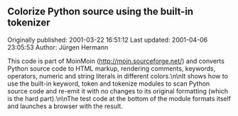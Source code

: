 ## Colorize Python source using the built-in tokenizer 
Originally published: 2001-03-22 16:51:12 
Last updated: 2001-04-06 23:05:53 
Author: Jürgen Hermann 
 
This code is part of MoinMoin (http://moin.sourceforge.net/) and converts Python source code to HTML markup, rendering comments, keywords, operators, numeric and string literals in different colors.\n\nIt shows how to use the built-in keyword, token and tokenize modules to scan Python source code and re-emit it with no changes to its original formatting (which is the hard part).\n\nThe test code at the bottom of the module formats itself and launches a browser with the result.